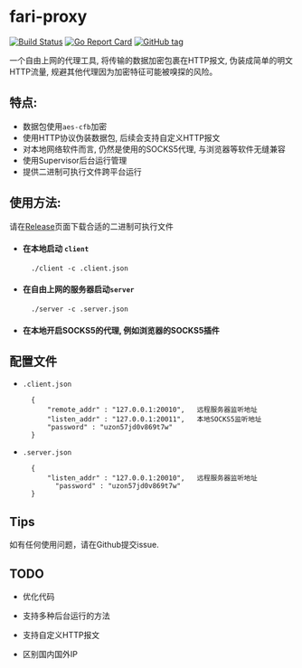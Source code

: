 # fari-proxy

[![Build Status](https://travis-ci.org/Leviathan1995/fari-proxy.svg?branch=master)](https://travis-ci.org/Leviathan1995/fari-proxy)
[![Go Report Card](https://goreportcard.com/badge/github.com/leviathan1995/fari-proxy)](https://goreportcard.com/report/github.com/leviathan1995/fari-proxy)
[![GitHub tag](https://img.shields.io/github/tag/expressjs/express.svg)]()

一个自由上网的代理工具, 将传输的数据加密包裹在HTTP报文, 伪装成简单的明文HTTP流量, 规避其他代理因为加密特征可能被嗅探的风险。

## 特点:

* 数据包使用`aes-cfb`加密
* 使用HTTP协议伪装数据包, 后续会支持自定义HTTP报文
* 对本地网络软件而言, 仍然是使用的SOCKS5代理, 与浏览器等软件无缝兼容
* 使用Supervisor后台运行管理
* 提供二进制可执行文件跨平台运行

## 使用方法:
请在[Release](https://github.com/Leviathan1995/fari-proxy/releases)页面下载合适的二进制可执行文件
* #### 在本地启动 `client`
	
		./client -c .client.json
	
* #### 在自由上网的服务器启动`server`
	
		./server -c .server.json
* #### 在本地开启SOCKS5的代理, 例如浏览器的SOCKS5插件

## 配置文件

* `.client.json`

		{
  			"remote_addr" : "127.0.0.1:20010",   远程服务器监听地址
  			"listen_addr" : "127.0.0.1:20011",   本地SOCKS5监听地址
  			"password" : "uzon57jd0v869t7w"
		}

* `.server.json`

		{
  			"listen_addr" : "127.0.0.1:20010",   远程服务器监听地址
 			  "password" : "uzon57jd0v869t7w"
		}

## Tips
   如有任何使用问题，请在Github提交issue.

## TODO

* 优化代码

* 支持多种后台运行的方法

* 支持自定义HTTP报文

* 区别国内国外IP


 

